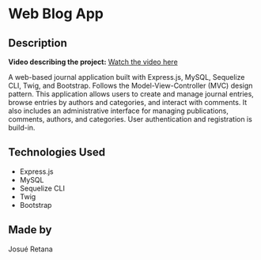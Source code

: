 # Web Blog App

## Description
**Video describing the project:** [Watch the video here](https://youtu.be/7wwNfp3OF6k)

A web-based journal application built with Express.js, MySQL, Sequelize CLI, Twig, and Bootstrap. Follows the Model-View-Controller (MVC) design pattern. This application allows users to create and manage journal entries, browse entries by authors and categories, and interact with comments. It also includes an administrative interface for managing publications, comments, authors, and categories. User authentication and registration is build-in.

## Technologies Used
- Express.js
- MySQL
- Sequelize CLI
- Twig
- Bootstrap

## Made by
Josué Retana
